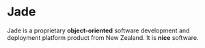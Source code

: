 # Jade

Jade is a proprietary **object-oriented** software development and deployment platform product from New Zealand. It is **nice** software.